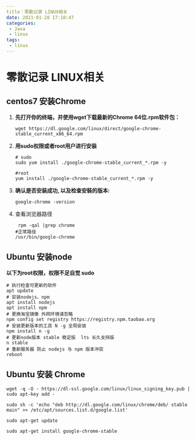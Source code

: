 ```yaml
---
title：零散记录 LINUX相关
date: 2021-01-28 17:10:47
categories: 
 - Java
 - linux
tags: 
 - linux
---
```

# 零散记录 LINUX相关

<!--more-->
## centos7 安装Chrome

1. **先打开你的终端，并使用wget下载最新的Chrome 64位.rpm软件包：**

   ```shell
   wget https://dl.google.com/linux/direct/google-chrome-stable_current_x86_64.rpm
   ```

2. **用sudo权限或者root用户进行安装**

   ```shell
   # sudo
   sudo yum install ./google-chrome-stable_current_*.rpm -y
   
   #root
   yum install ./google-chrome-stable_current_*.rpm -y
   ```

3. **确认是否安装成功, 以及检查安裝的版本:**

   ```shell
   google-chrome -version
   ```

4. 查看浏览器路径

   ```shell
    rpm -qal |grep chrome
   #正常路径
   /usr/bin/google-chrome
   ```


## Ubuntu 安装node

**以下为root权限，权限不足自觉 sudo**

```shell
# 执行检查可更新的软件
apt update
# 安装nodejs、npm
apt install nodejs
apt install npm
# 更换淘宝镜像 外网环境请忽略 
npm config set registry https://registry.npm.taobao.org
# 安装更新版本的工具 N -g 全局安装
npm install n -g
# 更新node版本 stable 稳定版  lts 长久支持版
n stable
# 重新服务器 防止 nodejs 与 npm 版本冲突
reboot
```

## Ubuntu 安装 Chrome

```shell
wget -q -O - https://dl-ssl.google.com/linux/linux_signing_key.pub | sudo apt-key add - 

sudo sh -c 'echo "deb http://dl.google.com/linux/chrome/deb/ stable main" >> /etc/apt/sources.list.d/google.list'

sudo apt-get update 

sudo apt-get install google-chrome-stable
```

